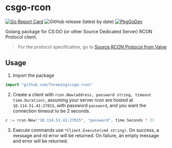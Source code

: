 # csgo-rcon

[![Go Report Card](https://goreportcard.com/badge/github.com/forewing/csgo-rcon?style=flat-square)](https://goreportcard.com/report/github.com/forewing/csgo-rcon)
![GitHub release (latest by date)](https://img.shields.io/github/v/release/forewing/csgo-rcon?style=flat-square)
[![PkgGoDev](https://pkg.go.dev/badge/github.com/forewing/csgo-rcon)](https://pkg.go.dev/github.com/forewing/csgo-rcon)

Golang package for CS:GO (or other Source Dedicated Server) RCON Protocol client.

> For the protocol specification, go to [Source RCON Protocol from Valve](http://developer.valvesoftware.com/wiki/Source_RCON_Protocol)

## Usage

1. Import the package

```go
import "github.com/forewing/csgo-rcon"
```

2. Create a client with `rcon.New(address, password string, timeout time.Duration)`, assuming your server rcon are hosted at `10.114.51.41:27015`, with password `password`, and you want the connection timeout to be 2 seconds.

```go
c := rcon.New("10.114.51.41:27015", "password", time.Seconds * 2)
```

3. Execute commands use `*Client.Execute(cmd string)`. On success, a message and nil error will be returned. On failure, an empty message and error will be returned.
